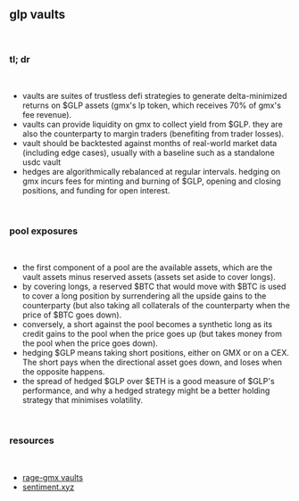 ## glp vaults

<br>

### tl; dr

<br>

* vaults are suites of trustless defi strategies to generate delta-minimized returns on $GLP assets (gmx's lp token, which receives 70% of gmx's fee revenue). 
* vaults can provide liquidity on gmx to collect yield from $GLP. they are also the counterparty to margin traders (benefiting from trader losses). 
* vault should be backtested against months of real-world market data (including edge cases), usually with a baseline such as a standalone usdc vault
* hedges are algorithmically rebalanced at regular intervals. hedging on gmx incurs fees for minting and burning of $GLP, opening and closing positions, and funding for open interest.

<br>

### pool exposures

<br>

* the first component of a pool are the available assets, which are the vault assets minus reserved assets (assets set aside to cover longs).
* by covering longs, a reserved $BTC that would move with $BTC is used to cover a long position by surrendering all the upside gains to the counterparty (but also taking all collaterals of the counterparty when the price of $BTC goes down).
* conversely, a short against the pool becomes a synthetic long as its credit gains to the pool when the price goes up (but takes money from the pool when the price goes down).
* hedging $GLP means taking short positions, either on GMX or on a CEX. The short pays when the directional asset goes down, and loses when the opposite happens.
* the spread of hedged $GLP over $ETH is a good measure of $GLP's performance, and why a hedged strategy might be a better holding strategy that minimises volatility.

<br>

### resources

<br>

* [rage-gmx vaults](https://mirror.xyz/0x507c7777837B85EDe1e67f5A4554dDD7e58b1F87/KztyQ37Nfq7QT1BWrLz30jfqdtV23TtilJK1cbyXpxk0)
* [sentiment.xyz](https://www.sentiment.xyz/)
